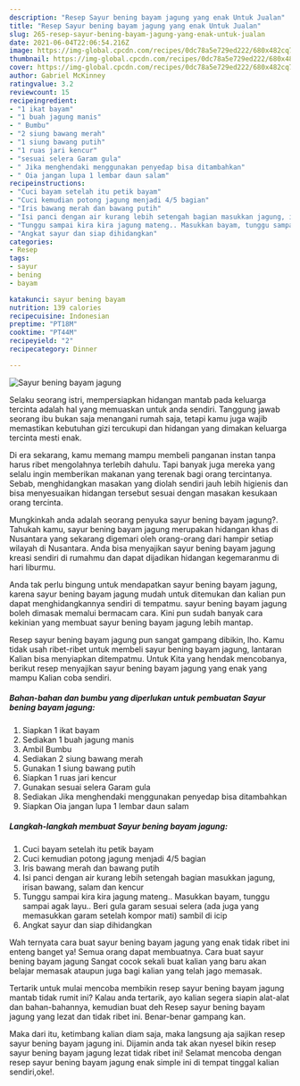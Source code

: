 ```yaml
---
description: "Resep Sayur bening bayam jagung yang enak Untuk Jualan"
title: "Resep Sayur bening bayam jagung yang enak Untuk Jualan"
slug: 265-resep-sayur-bening-bayam-jagung-yang-enak-untuk-jualan
date: 2021-06-04T22:06:54.216Z
image: https://img-global.cpcdn.com/recipes/0dc78a5e729ed222/680x482cq70/sayur-bening-bayam-jagung-foto-resep-utama.jpg
thumbnail: https://img-global.cpcdn.com/recipes/0dc78a5e729ed222/680x482cq70/sayur-bening-bayam-jagung-foto-resep-utama.jpg
cover: https://img-global.cpcdn.com/recipes/0dc78a5e729ed222/680x482cq70/sayur-bening-bayam-jagung-foto-resep-utama.jpg
author: Gabriel McKinney
ratingvalue: 3.2
reviewcount: 15
recipeingredient:
- "1 ikat bayam"
- "1 buah jagung manis"
- " Bumbu"
- "2 siung bawang merah"
- "1 siung bawang putih"
- "1 ruas jari kencur"
- "sesuai selera Garam gula"
- " Jika menghendaki menggunakan penyedap bisa ditambahkan"
- " Oia jangan lupa 1 lembar daun salam"
recipeinstructions:
- "Cuci bayam setelah itu petik bayam"
- "Cuci kemudian potong jagung menjadi 4/5 bagian"
- "Iris bawang merah dan bawang putih"
- "Isi panci dengan air kurang lebih setengah bagian masukkan jagung, irisan bawang, salam dan kencur"
- "Tunggu sampai kira kira jagung mateng.. Masukkan bayam, tunggu sampai agak layu.. Beri gula garam sesuai selera (ada juga yang memasukkan garam setelah kompor mati) sambil di icip"
- "Angkat sayur dan siap dihidangkan"
categories:
- Resep
tags:
- sayur
- bening
- bayam

katakunci: sayur bening bayam 
nutrition: 139 calories
recipecuisine: Indonesian
preptime: "PT18M"
cooktime: "PT44M"
recipeyield: "2"
recipecategory: Dinner

---
```



![Sayur bening bayam jagung](https://img-global.cpcdn.com/recipes/0dc78a5e729ed222/680x482cq70/sayur-bening-bayam-jagung-foto-resep-utama.jpg)

Selaku seorang istri, mempersiapkan hidangan mantab pada keluarga tercinta adalah hal yang memuaskan untuk anda sendiri. Tanggung jawab seorang ibu bukan saja menangani rumah saja, tetapi kamu juga wajib memastikan kebutuhan gizi tercukupi dan hidangan yang dimakan keluarga tercinta mesti enak.

Di era  sekarang, kamu memang mampu membeli panganan instan tanpa harus ribet mengolahnya terlebih dahulu. Tapi banyak juga mereka yang selalu ingin memberikan makanan yang terenak bagi orang tercintanya. Sebab, menghidangkan masakan yang diolah sendiri jauh lebih higienis dan bisa menyesuaikan hidangan tersebut sesuai dengan masakan kesukaan orang tercinta. 



Mungkinkah anda adalah seorang penyuka sayur bening bayam jagung?. Tahukah kamu, sayur bening bayam jagung merupakan hidangan khas di Nusantara yang sekarang digemari oleh orang-orang dari hampir setiap wilayah di Nusantara. Anda bisa menyajikan sayur bening bayam jagung kreasi sendiri di rumahmu dan dapat dijadikan hidangan kegemaranmu di hari liburmu.

Anda tak perlu bingung untuk mendapatkan sayur bening bayam jagung, karena sayur bening bayam jagung mudah untuk ditemukan dan kalian pun dapat menghidangkannya sendiri di tempatmu. sayur bening bayam jagung boleh dimasak memalui bermacam cara. Kini pun sudah banyak cara kekinian yang membuat sayur bening bayam jagung lebih mantap.

Resep sayur bening bayam jagung pun sangat gampang dibikin, lho. Kamu tidak usah ribet-ribet untuk membeli sayur bening bayam jagung, lantaran Kalian bisa menyiapkan ditempatmu. Untuk Kita yang hendak mencobanya, berikut resep menyajikan sayur bening bayam jagung yang enak yang mampu Kalian coba sendiri.

<!--inarticleads1-->

##### Bahan-bahan dan bumbu yang diperlukan untuk pembuatan Sayur bening bayam jagung:

1. Siapkan 1 ikat bayam
1. Sediakan 1 buah jagung manis
1. Ambil  Bumbu
1. Sediakan 2 siung bawang merah
1. Gunakan 1 siung bawang putih
1. Siapkan 1 ruas jari kencur
1. Gunakan sesuai selera Garam gula
1. Sediakan  Jika menghendaki menggunakan penyedap bisa ditambahkan
1. Siapkan  Oia jangan lupa 1 lembar daun salam




<!--inarticleads2-->

##### Langkah-langkah membuat Sayur bening bayam jagung:

1. Cuci bayam setelah itu petik bayam
1. Cuci kemudian potong jagung menjadi 4/5 bagian
1. Iris bawang merah dan bawang putih
1. Isi panci dengan air kurang lebih setengah bagian masukkan jagung, irisan bawang, salam dan kencur
1. Tunggu sampai kira kira jagung mateng.. Masukkan bayam, tunggu sampai agak layu.. Beri gula garam sesuai selera (ada juga yang memasukkan garam setelah kompor mati) sambil di icip
1. Angkat sayur dan siap dihidangkan




Wah ternyata cara buat sayur bening bayam jagung yang enak tidak ribet ini enteng banget ya! Semua orang dapat membuatnya. Cara buat sayur bening bayam jagung Sangat cocok sekali buat kalian yang baru akan belajar memasak ataupun juga bagi kalian yang telah jago memasak.

Tertarik untuk mulai mencoba membikin resep sayur bening bayam jagung mantab tidak rumit ini? Kalau anda tertarik, ayo kalian segera siapin alat-alat dan bahan-bahannya, kemudian buat deh Resep sayur bening bayam jagung yang lezat dan tidak ribet ini. Benar-benar gampang kan. 

Maka dari itu, ketimbang kalian diam saja, maka langsung aja sajikan resep sayur bening bayam jagung ini. Dijamin anda tak akan nyesel bikin resep sayur bening bayam jagung lezat tidak ribet ini! Selamat mencoba dengan resep sayur bening bayam jagung enak simple ini di tempat tinggal kalian sendiri,oke!.

